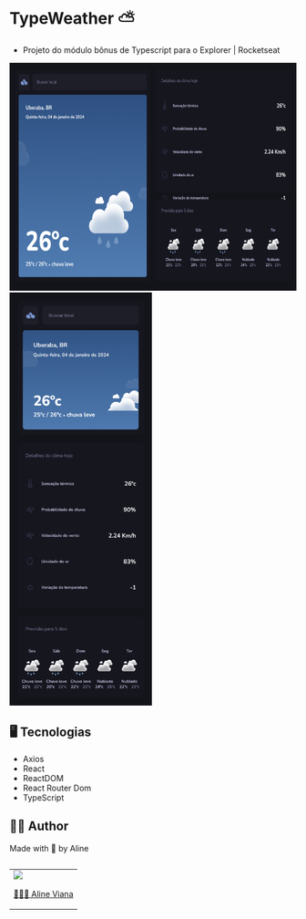 # TypeWeather ⛅ 

- Projeto do módulo bônus de Typescript para o Explorer | Rocketseat

<img src="./public/preview.png" width=650 height=400>

<img src="./public/preview1.png" width=250 height=725>

<h2 id="technologies">🖥️ Tecnologias</h2>

- Axios
- React
- ReactDOM
- React Router Dom
- TypeScript

## 👩‍💻 Author
Made with 💜 by Aline
<table align="left">
    <tr align="left">
        <td>
            <a href="https://github.com/alineviana">
                <img src="https://avatars.githubusercontent.com/u/80078418?v=4" width=100 />
                <p>👩🏽‍💻 Aline Viana</p> 
            </a>
        </td>
    </tr> 
</table>